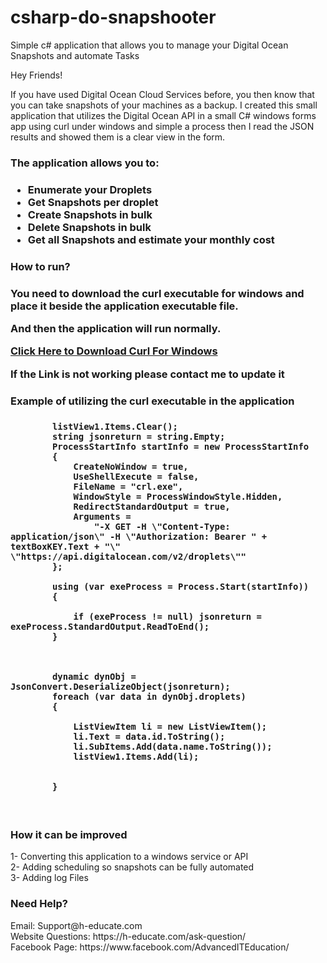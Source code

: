 # csharp-do-snapshooter
Simple c# application that allows you to manage your Digital Ocean Snapshots and automate Tasks

Hey Friends!

If you have used Digital Ocean Cloud Services before, you then know that you can take snapshots of your machines as a backup.
I created this small application that utilizes the Digital Ocean API in a small C# windows forms app using curl under windows and simple
a process then I read the JSON results and showed them is a clear view in the form.

<h3>The application allows you to:<h3>
<ul>
  <li>Enumerate your Droplets</li>
 <li>Get Snapshots per droplet</li>
 <li>Create Snapshots in bulk</li>
 <li>Delete Snapshots in bulk</li>
 <li>Get all Snapshots and estimate your monthly cost</li>
</ul>


<h3>How to run?<h3>

<p>You need to download the curl executable for windows and place it beside the application executable file.</p>

And then the application will run normally.
<br>

<a href="https://curl.haxx.se/windows/" target="_blank">Click Here to Download Curl For Windows</a>

<p>If the Link is not working please contact me to update it</p>


<h3>Example of utilizing the curl executable in the application<h3>
  
            listView1.Items.Clear();
            string jsonreturn = string.Empty;
            ProcessStartInfo startInfo = new ProcessStartInfo
            {
                CreateNoWindow = true,
                UseShellExecute = false,
                FileName = "crl.exe",
                WindowStyle = ProcessWindowStyle.Hidden,
                RedirectStandardOutput = true,
                Arguments =
                    "-X GET -H \"Content-Type: application/json\" -H \"Authorization: Bearer " + textBoxKEY.Text + "\" \"https://api.digitalocean.com/v2/droplets\""
            };

            using (var exeProcess = Process.Start(startInfo))
            {

                if (exeProcess != null) jsonreturn = exeProcess.StandardOutput.ReadToEnd();
            }



            dynamic dynObj = JsonConvert.DeserializeObject(jsonreturn);
            foreach (var data in dynObj.droplets)
            {

                ListViewItem li = new ListViewItem();
                li.Text = data.id.ToString();
                li.SubItems.Add(data.name.ToString());
                listView1.Items.Add(li);


            }

<br>

<h3>How it can be improved</h3>
1- Converting this application to a windows service or API<br>
2- Adding scheduling so  snapshots can be fully automated<br>
3- Adding log Files

<h3>Need Help?</h3>
Email: Support@h-educate.com <br>
Website Questions: https://h-educate.com/ask-question/ <br>
Facebook Page: https://www.facebook.com/AdvancedITEducation/



